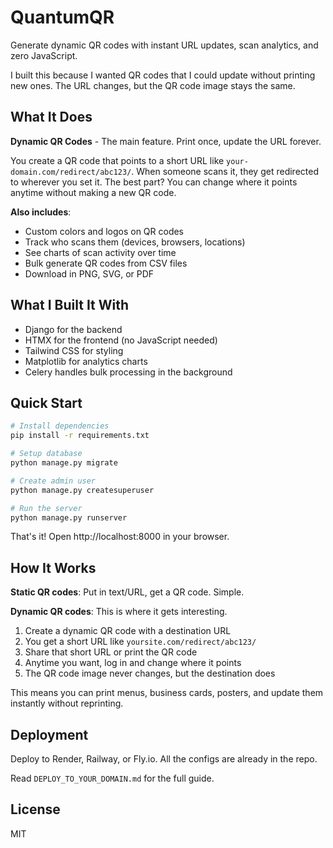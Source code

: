 # QuantumQR

Generate dynamic QR codes with instant URL updates, scan analytics, and zero JavaScript.

I built this because I wanted QR codes that I could update without printing new ones. The URL changes, but the QR code image stays the same.

## What It Does

**Dynamic QR Codes** - The main feature. Print once, update the URL forever.

You create a QR code that points to a short URL like `your-domain.com/redirect/abc123/`. 
When someone scans it, they get redirected to wherever you set it. The best part? 
You can change where it points anytime without making a new QR code.

**Also includes**:
- Custom colors and logos on QR codes
- Track who scans them (devices, browsers, locations)
- See charts of scan activity over time
- Bulk generate QR codes from CSV files
- Download in PNG, SVG, or PDF

## What I Built It With

- Django for the backend
- HTMX for the frontend (no JavaScript needed)
- Tailwind CSS for styling
- Matplotlib for analytics charts
- Celery handles bulk processing in the background

## Quick Start

```bash
# Install dependencies
pip install -r requirements.txt

# Setup database
python manage.py migrate

# Create admin user
python manage.py createsuperuser

# Run the server
python manage.py runserver
```

That's it! Open http://localhost:8000 in your browser.

## How It Works

**Static QR codes**: Put in text/URL, get a QR code. Simple.

**Dynamic QR codes**: This is where it gets interesting.
1. Create a dynamic QR code with a destination URL
2. You get a short URL like `yoursite.com/redirect/abc123/`
3. Share that short URL or print the QR code
4. Anytime you want, log in and change where it points
5. The QR code image never changes, but the destination does

This means you can print menus, business cards, posters, and update them instantly without reprinting.

## Deployment

Deploy to Render, Railway, or Fly.io. All the configs are already in the repo.

Read `DEPLOY_TO_YOUR_DOMAIN.md` for the full guide.

## License

MIT
